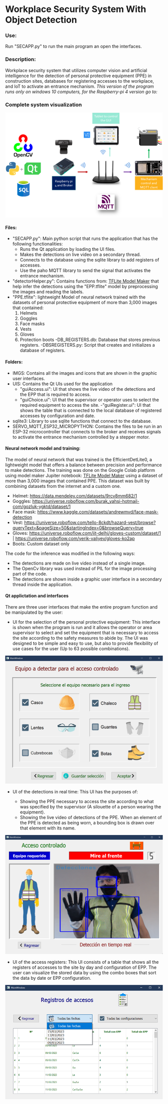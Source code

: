 # Workplace Security System With Object Detection

### Use:

Run "SECAPP.py" to run the main program an open the interfaces.

### Description:

Workplace security system that utilizes computer vision and artificial intelligence for the detection of personal protective equipment (PPE) in construction sites, databases for registering accesses to the workplace, and IoT to activate an entrance mechanism.
*This version of the program runs only on windows 10 computers, for the Raspberry-pi 4 version go to: <raspberry>*

### Complete system visualization

![System](/assets/IMGS/signals.png)

#### Files:

- "SECAPP.py": Main python script that runs the application that has the following functionalities:
  - Runs the Qt application by loading the UI files.
  - Makes the detections on live video on a secondary thread.
  - Connects to the database using the sqlite library to add registers of accesses.
  - Use the paho MQTT library to send the signal that activates the entrance mechanism.
- "detectorHelper.py": Contains functions from: [TFLite Model Maker](https://goo.gle/3ocbqmI) that help infer the detections using the "EPP.tflite" model by preprocessing the images and reading the labels.
- "PPE.tflite": lightweight Model of neural network trained with the datasets of personal protective equipment of more than 3,000 images that contained:
  1. Helmets
  1. Goggles
  1. Face masks
  1. Vests
  1. Gloves
  1. Protection boots
-DB_REGISTERS.db: Database that stores previous registers.
-DBSREGISTERS.py: Script that creates and initializes a database of registers.

#### Folders:

- IMGS: Contains all the images and icons that are shown in the graphic user interfaces.
- UIS: Contains the Qt UIs used for the application
  - "guiAccess.ui": UI that shows the live video of the detections and the EPP that is required to access.
  - "guiChoice.ui": UI that the supervisor or operator uses to select the required equipment to access the site.
  -"guiRegister.ui": UI that shows the table that is connected to the local database of registered accesses by configuration and date.
- sqlite3: Library to use sqlite functions that connect to the database.  
- SERVO_MQTT_ESP32_MICROPYTHON: Contains the files to be run in an ESP-32 microcontroller that connects to the broker and receives signals to activate the entrance mechanism controlled by a stepper motor.


#### Neural network model and training:

The model of neural network that was trained is the EfficientDetLite0, a lightweight model that offers a balance between precision and
performance to make detections.
The training was done on the Google Colab platform using model maker Jupiter notebook: [TFLite Model Maker](https://goo.gle/3ocbqmI) using a dataset of more than 3,000 images that contained PPE. This dataset was built by combining datasets from the internet and a custom one.
- Helmet: <https://data.mendeley.com/datasets/9rcv8mm682/1>
- Goggles: <https://universe.roboflow.com/burak_yahsi-hotmail-com/gozluk-ygktd/dataset/1>
- Face mask: <https://www.kaggle.com/datasets/andrewmvd/face-mask-detection>
- Vest: <https://universe.roboflow.com/tello-8ckdt/hazard-vest/browse?queryText=&pageSize=50&startingIndex=0&browseQuery=true>
- Gloves: <https://universe.roboflow.com/iit-delhi/gloves-custom/dataset/1> | <https://universe.roboflow.com/yerik-valiyev/gloves-ko2ap>
- Boots: Custom dataset only


The code for the inference was modified in the following ways:

- The detections are made on live video instead of a single image.
- The OpenCv library was used instead of PIL for the image processing part of the code.
- The detections are shown inside a graphic user interface in a secondary thread inside the application.

#### Qt applictation and interfaces

There are three user interfaces that make the entire program function and be manipulated by the user:

- UI for the selection of the personal protective equipment: This interface is shown when the program is run and it allows the operator or area supervisor to select and set the equipment that is necessary to access the site according to the safety measures to abide by. The UI was designed to be simple and easy to use, but also to provide flexibility of use cases for the user (Up to 63 possible combinations).

![GUI of PPE selection](/assets/IMGS/GUI-selection.png)

- UI of the detections in real time: This UI has the purposes of:

  - Showing the PPE necessary to access the site according to what was specified by the supervisor (A silouette of a person wearing the equipment).
  - Showing the live video of detections of the PPE. When an element of the PPE is detected as being worn, a bounding box is drawn over that element with its name.

![GUI of live detections](/assets/IMGS/GUI-livevideo.png)

- UI of the access registers: This UI consists of a table that shows all the registers of accesses to the site by day and configuration of EPP. The user can visualize the stored data by using the combo boxes that sort the data by date or EPP configuration.

![GUI of access registers](/assets/IMGS/GUI-db.png)